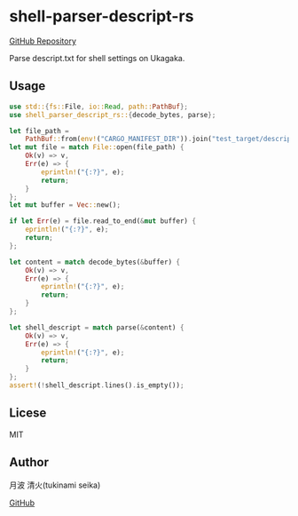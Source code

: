 # shell-parser-descript-rs

[GitHub Repository](https://github.com/tukinami/shell-parser-descript-rs)

Parse descript.txt for shell settings on Ukagaka.

## Usage

``` rust
use std::{fs::File, io::Read, path::PathBuf};
use shell_parser_descript_rs::{decode_bytes, parse};

let file_path =
    PathBuf::from(env!("CARGO_MANIFEST_DIR")).join("test_target/descript/descript.txt");
let mut file = match File::open(file_path) {
    Ok(v) => v,
    Err(e) => {
        eprintln!("{:?}", e);
        return;
    }
};
let mut buffer = Vec::new();

if let Err(e) = file.read_to_end(&mut buffer) {
    eprintln!("{:?}", e);
    return;
};

let content = match decode_bytes(&buffer) {
    Ok(v) => v,
    Err(e) => {
        eprintln!("{:?}", e);
        return;
    }
};

let shell_descript = match parse(&content) {
    Ok(v) => v,
    Err(e) => {
        eprintln!("{:?}", e);
        return;
    }
};
assert!(!shell_descript.lines().is_empty());
```

## Licese

MIT

## Author

月波 清火(tukinami seika)

[GitHub](https://github.com/tukinami)
